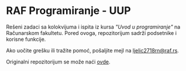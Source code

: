 # RAF Programiranje - UUP

Rešeni zadaci sa kolokvijuma i ispita iz kursa *"Uvod u programiranje"* na Računarskom fakultetu. Pored ovoga, repozitorijum sadrži podsetnike i korisne funkcije.

Ako uočite grešku ili tražite pomoć, pošaljite mejl na [ljelic2718rn@raf.rs](mailto:ljelic2718rn@raf.rs).

Originalni repozitorijum se može naći [ovde](https://github.com/jelic98/raf_programiranje).

